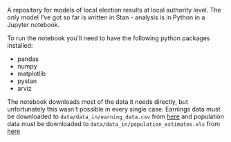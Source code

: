 A repository for models of local election results at local authority level. The only model I've got so far is written in Stan - analysis is in Python in a Jupyter notebook.

To run the notebook you'll need to have the following python packages installed:

- pandas
- numpy
- matplotlib
- pystan
- arviz

The notebook downloads most of the data it needs directly, but unfortunately this wasn't possible in every single case. Earnings data must be downloaded to `data/data_in/earning_data.csv` from [here](https://download.beta.ons.gov.uk/downloads/datasets/ashe-table-8-earnings/editions/time-series/versions/1.csv) and population data must be downloaded to `data/data_in/population_estimates.xls` from [here](https://www.ons.gov.uk/peoplepopulationandcommunity/populationandmigration/populationestimates/datasets/wardlevelmidyearpopulationestimatesexperimental)
